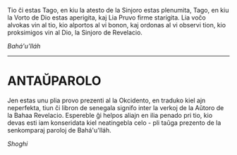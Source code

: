 Tio ĉi estas Tago, en kiu la atesto de la Sinjoro estas plenumita, Tago, en kiu la Vorto de Dio estas aperigita, kaj Lia Pruvo firme starigita. Lia voĉo alvokas vin al tio, kio alportos al vi bonon, kaj ordonas al vi observi tion, kio proksimigos vin al Dio, la Sinjoro de Revelacio.

*Bahá'u'lláh*

---

# ANTAŬPAROLO

Jen estas unu plia provo prezenti al la Okcidento, en traduko kiel ajn neperfekta, tiun ĉi libron de senegala signifo inter la verkoj de la Aŭtoro de la Bahaa Revelacio. Espereble ĝi helpos aliajn en ilia penado pri tio, kio devas esti iam konseridata kiel neatingebla celo - pli taŭga prezento de la senkomparaj paroloj de Bahá'u'lláh.

*Shoghi*